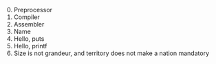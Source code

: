 0. Preprocessor
1. Compiler
2. Assembler
3. Name
4. Hello, puts
5. Hello, printf
6. Size is not grandeur, and territory does not make a nation
mandatory

